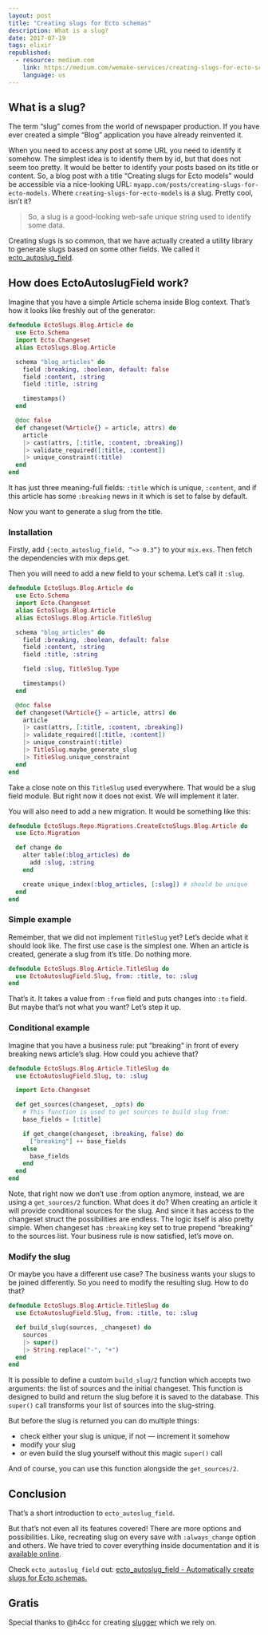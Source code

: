 ```yaml
---
layout: post
title: "Creating slugs for Ecto schemas"
description: What is a slug?
date: 2017-07-19
tags: elixir
republished:
  - resource: medium.com
    link: https://medium.com/wemake-services/creating-slugs-for-ecto-schemas-7349513410f0
    language: us
---
```


## What is a slug?

The term “slug” comes from the world of newspaper production. If you have ever created a simple “Blog” application you have already reinvented it.

When you need to access any post at some URL you need to identify it somehow. The simplest idea is to identify them by id, but that does not seem too pretty.
It would be better to identify your posts based on its title or content.
So, a blog post with a title “Creating slugs for Ecto models” would be accessible via a nice-looking URL: `myapp.com/posts/creating-slugs-for-ecto-models`. Where `creating-slugs-for-ecto-models` is a slug. Pretty cool, isn’t it?

> So, a slug is a good-looking web-safe unique string used to identify some data.

Creating slugs is so common, that we have actually created a utility library to generate slugs based on some other fields.
We called it [ecto_autoslug_field](https://github.com/sobolevn/ecto_autoslug_field).

## How does EctoAutoslugField work?

Imagine that you have a simple Article schema inside Blog context.
That’s how it looks like freshly out of the generator:

```elixir
defmodule EctoSlugs.Blog.Article do
  use Ecto.Schema
  import Ecto.Changeset
  alias EctoSlugs.Blog.Article

  schema "blog_articles" do
    field :breaking, :boolean, default: false
    field :content, :string
    field :title, :string

    timestamps()
  end

  @doc false
  def changeset(%Article{} = article, attrs) do
    article
    |> cast(attrs, [:title, :content, :breaking])
    |> validate_required([:title, :content])
    |> unique_constraint(:title)
  end
end
```

It has just three meaning-full fields: `:title` which is unique, `:content`, and if this article has some `:breaking` news in it which is set to false by default.

Now you want to generate a slug from the title.

### Installation

Firstly, add `{:ecto_autoslug_field, “~> 0.3”}` to your `mix.exs`.
Then fetch the dependencies with mix deps.get.

Then you will need to add a new field to your schema. Let’s call it `:slug`.

```elixir
defmodule EctoSlugs.Blog.Article do
  use Ecto.Schema
  import Ecto.Changeset
  alias EctoSlugs.Blog.Article
  alias EctoSlugs.Blog.Article.TitleSlug

  schema "blog_articles" do
    field :breaking, :boolean, default: false
    field :content, :string
    field :title, :string

    field :slug, TitleSlug.Type

    timestamps()
  end

  @doc false
  def changeset(%Article{} = article, attrs) do
    article
    |> cast(attrs, [:title, :content, :breaking])
    |> validate_required([:title, :content])
    |> unique_constraint(:title)
    |> TitleSlug.maybe_generate_slug
    |> TitleSlug.unique_constraint
  end
end
```

Take a close note on this `TitleSlug` used everywhere.
That would be a slug field module. But right now it does not exist.
We will implement it later.

You will also need to add a new migration. It would be something like this:

```elixir
defmodule EctoSlugs.Repo.Migrations.CreateEctoSlugs.Blog.Article do
  use Ecto.Migration

  def change do
    alter table(:blog_articles) do
      add :slug, :string
    end

    create unique_index(:blog_articles, [:slug]) # should be unique
  end
end
```

### Simple example

Remember, that we did not implement `TitleSlug` yet? Let’s decide what it should look like. The first use case is the simplest one. When an article is created, generate a slug from it’s title. Do nothing more.

```elixir
defmodule EctoSlugs.Blog.Article.TitleSlug do
  use EctoAutoslugField.Slug, from: :title, to: :slug
end
```

That’s it. It takes a value from `:from` field and puts changes into `:to` field. But maybe that’s not what you want? Let’s step it up.

### Conditional example

Imagine that you have a business rule: put “breaking” in front of every breaking news article’s slug. How could you achieve that?

```elixir
defmodule EctoSlugs.Blog.Article.TitleSlug do
  use EctoAutoslugField.Slug, to: :slug

  import Ecto.Changeset

  def get_sources(changeset, _opts) do
    # This function is used to get sources to build slug from:
    base_fields = [:title]

    if get_change(changeset, :breaking, false) do
      ["breaking"] ++ base_fields
    else
      base_fields
    end
  end
end
```

Note, that right now we don’t use :from option anymore, instead, we are using a `get_sources/2` function.
What does it do? When creating an article it will provide conditional sources for the slug.
And since it has access to the changeset struct the possibilities are endless.
The logic itself is also pretty simple.
When changeset has `:breaking` key set to true prepend “breaking” to the sources list.
Your business rule is now satisfied, let’s move on.

### Modify the slug

Or maybe you have a different use case?
The business wants your slugs to be joined differently.
So you need to modify the resulting slug. How to do that?

```elixir
defmodule EctoSlugs.Blog.Article.TitleSlug do
  use EctoAutoslugField.Slug, from: :title, to: :slug

  def build_slug(sources, _changeset) do
    sources
    |> super()
    |> String.replace("-", "+")
  end
end
```

It is possible to define a custom `build_slug/2` function which accepts two arguments: the list of sources and the initial changeset.
This function is designed to build and return the slug before it is saved to the database.
This `super()` call transforms your list of sources into the slug-string.

But before the slug is returned you can do multiple things:

* check either your slug is unique, if not — increment it somehow
* modify your slug
* or even build the slug yourself without this magic `super()` call

And of course, you can use this function alongside the `get_sources/2`.

## Conclusion

That’s a short introduction to `ecto_autoslug_field`.

But that’s not even all its features covered! There are more options and possibilities.
Like, recreating slug on every save with `:always_change` option and others.
We have tried to cover everything inside documentation and it is [available online](https://hexdocs.pm/ecto_autoslug_field/readme.html).

Check `ecto_autoslug_field` out:
[ecto_autoslug_field - Automatically create slugs for Ecto schemas.](https://github.com/sobolevn/ecto_autoslug_field)

## Gratis

Special thanks to @h4cc for creating [slugger](https://github.com/h4cc/slugger) which we rely on.
